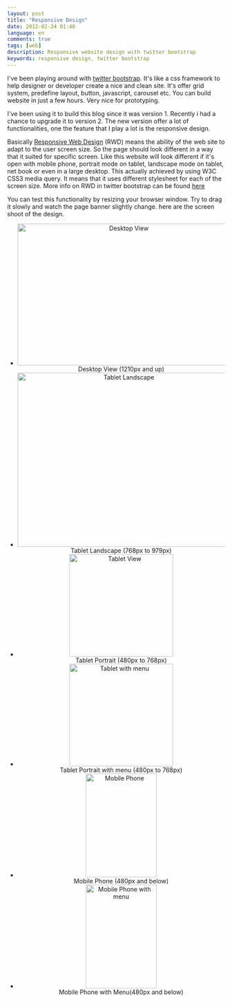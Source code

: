 ```yaml
---
layout: post
title: "Responsive Design"
date: 2012-02-24 01:48
language: en
comments: true
tags: [web]
description: Responsive website design with twitter bootstrap
keywords: responsive design, twitter bootstrap
---
```

I've been playing around with [twitter bootstrap][1]. It's like a css framework to help designer or developer create a nice and clean site.
It's offer grid system, predefine layout, button, javascript, carousel etc. You can build website in just a few hours. Very nice for
prototyping.

I've been using it to build this blog since it was version 1. Recently i had a chance to upgrade it to version 2.
The new version offer a lot of functionalities, one the feature that I play a lot is the responsive design.

Basically [Responsive Web Design][2] (RWD) means the ability of the web site to adapt to the user screen size. So the page should look different
in a way that it suited for specific screen. Like this website will look different if it's open with mobile phone, portrait mode on tablet,
landscape mode on tablet, net book or even in a large desktop. This actually achieved by using W3C CSS3 media query. It means that it uses
different stylesheet for each of the screen size. More info on RWD in twitter bootstrap can be found [here][3]

You can test this functionality by resizing your browser window. Try to drag it slowly and watch the page banner slightly change.
here are the screen shoot of the design.

<ul class="thumbnails" style="text-align: center">
  <li class="span5">
    <div class="thumbnail">
      <a href="http://www.flickr.com/photos/77240053@N02/6777836336/" title="Desktop View by yulrizka, on Flickr"><img src="http://farm8.staticflickr.com/7188/6777836336_cfc30a387d.jpg" width="500" height="328" alt="Desktop View"></a>
      <div class="caption">Desktop View (1210px and up)</div>
    </div>
  </li>
  <li class="span5">
    <div class="thumbnail">
      <a href="http://www.flickr.com/photos/77240053@N02/6777836342/" title="Tablet Landscape by yulrizka, on Flickr"><img src="http://farm8.staticflickr.com/7177/6777836342_2bae8d18f9.jpg" width="500" height="403" alt="Tablet Landscape"></a>
      <div class="caption">Tablet Landscape (768px to 979px)</div>
    </div>
  </li>
  <li class="span4">
    <div class="thumbnail">
      <a href="http://www.flickr.com/photos/77240053@N02/6777836344/" title="Tablet View by yulrizka, on Flickr"><img src="http://farm8.staticflickr.com/7068/6777836344_04a80d610b_m.jpg" width="240" height="237" alt="Tablet View"></a>
      <div class="caption">Tablet Portrait (480px to 768px)</div>
    </div>
  </li>
  <li class="span4">
    <div class="thumbnail">
      <a href="http://www.flickr.com/photos/77240053@N02/6777836350/" title="Tablet with menu by yulrizka, on Flickr"><img src="http://farm8.staticflickr.com/7050/6777836350_3a8e661196_m.jpg" width="240" height="237" alt="Tablet with menu"></a>
      <div class="caption">Tablet Portrait with menu (480px to 768px)</div>
    </div>
  </li>
  <li class="span4">
    <div class="thumbnail">
      <a href="http://www.flickr.com/photos/77240053@N02/6777836354/" title="Mobile Phone by yulrizka, on Flickr"><img src="http://farm8.staticflickr.com/7191/6777836354_aec27fd376_m.jpg" width="164" height="240" alt="Mobile Phone"></a>
      <div class="caption">Mobile Phone (480px and below)</div>
    </div>
  </li>
  <li class="span4">
    <div class="thumbnail">
      <a href="http://www.flickr.com/photos/77240053@N02/6777836358/" title="Mobile Phone with menu by yulrizka, on Flickr"><img src="http://farm8.staticflickr.com/7205/6777836358_d06448c5da_m.jpg" width="164" height="240" alt="Mobile Phone with menu"></a>
      <div class="caption">Mobile Phone with Menu(480px and below)</div>
    </div>
  </li>
</ul>

[1]: http://twitter.github.com/bootstrap/
[2]: http://en.wikipedia.org/wiki/Responsive_Web_Design
[3]: http://twitter.github.com/bootstrap/scaffolding.html#responsive
